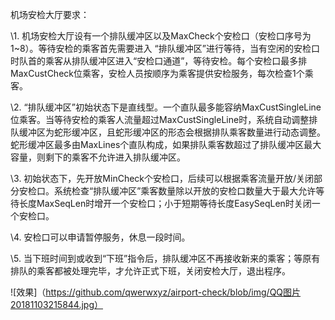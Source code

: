 机场安检大厅要求：

\1. 机场安检大厅设有一个排队缓冲区以及MaxCheck个安检口（安检口序号为1~8）。等待安检的乘客首先需要进入 “排队缓冲区”进行等待，当有空闲的安检口时队首的乘客从排队缓冲区进入“安检口通道”，等待安检。每个安检口最多排MaxCustCheck位乘客，安检人员按顺序为乘客提供安检服务，每次检查1个乘客。

\2. “排队缓冲区”初始状态下是直线型。一个直队最多能容纳MaxCustSingleLine位乘客。当等待安检的乘客人流量超过MaxCustSingleLine时，系统自动调整排队缓冲区为蛇形缓冲区，且蛇形缓冲区的形态会根据排队乘客数量进行动态调整。蛇形缓冲区最多由MaxLines个直队构成，如果排队乘客数超过了排队缓冲区最大容量，则剩下的乘客不允许进入排队缓冲区。

\3. 初始状态下，先开放MinCheck个安检口，后续可以根据乘客流量开放/关闭部分安检口。系统检查“排队缓冲区”乘客数量除以开放的安检口数量大于最大允许等待长度MaxSeqLen时增开一个安检口；小于短期等待长度EasySeqLen时关闭一个安检口。

\4. 安检口可以申请暂停服务，休息一段时间。

\5. 当下班时间到或收到“下班”指令后，排队缓冲区不再接收新来的乘客；等原有排队的乘客都被处理完毕，才允许正式下班，关闭安检大厅，退出程序。

 ![效果]（https://github.com/qwerwxyz/airport-check/blob/img/QQ图片20181103215844.jpg）

​       

